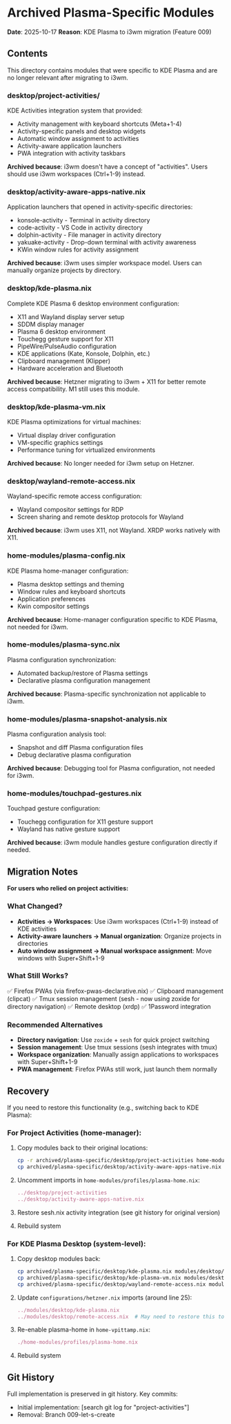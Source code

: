 # Archived Plasma-Specific Modules

**Date**: 2025-10-17
**Reason**: KDE Plasma to i3wm migration (Feature 009)

## Contents

This directory contains modules that were specific to KDE Plasma and are no longer relevant after migrating to i3wm.

### desktop/project-activities/
KDE Activities integration system that provided:
- Activity management with keyboard shortcuts (Meta+1-4)
- Activity-specific panels and desktop widgets
- Automatic window assignment to activities
- Activity-aware application launchers
- PWA integration with activity taskbars

**Archived because**: i3wm doesn't have a concept of "activities". Users should use i3wm workspaces (Ctrl+1-9) instead.

### desktop/activity-aware-apps-native.nix
Application launchers that opened in activity-specific directories:
- konsole-activity - Terminal in activity directory
- code-activity - VS Code in activity directory
- dolphin-activity - File manager in activity directory
- yakuake-activity - Drop-down terminal with activity awareness
- KWin window rules for activity assignment

**Archived because**: i3wm uses simpler workspace model. Users can manually organize projects by directory.

### desktop/kde-plasma.nix
Complete KDE Plasma 6 desktop environment configuration:
- X11 and Wayland display server setup
- SDDM display manager
- Plasma 6 desktop environment
- Touchegg gesture support for X11
- PipeWire/PulseAudio configuration
- KDE applications (Kate, Konsole, Dolphin, etc.)
- Clipboard management (Klipper)
- Hardware acceleration and Bluetooth

**Archived because**: Hetzner migrating to i3wm + X11 for better remote access compatibility. M1 still uses this module.

### desktop/kde-plasma-vm.nix
KDE Plasma optimizations for virtual machines:
- Virtual display driver configuration
- VM-specific graphics settings
- Performance tuning for virtualized environments

**Archived because**: No longer needed for i3wm setup on Hetzner.

### desktop/wayland-remote-access.nix
Wayland-specific remote access configuration:
- Wayland compositor settings for RDP
- Screen sharing and remote desktop protocols for Wayland

**Archived because**: i3wm uses X11, not Wayland. XRDP works natively with X11.

### home-modules/plasma-config.nix
KDE Plasma home-manager configuration:
- Plasma desktop settings and theming
- Window rules and keyboard shortcuts
- Application preferences
- Kwin compositor settings

**Archived because**: Home-manager configuration specific to KDE Plasma, not needed for i3wm.

### home-modules/plasma-sync.nix
Plasma configuration synchronization:
- Automated backup/restore of Plasma settings
- Declarative plasma configuration management

**Archived because**: Plasma-specific synchronization not applicable to i3wm.

### home-modules/plasma-snapshot-analysis.nix
Plasma configuration analysis tool:
- Snapshot and diff Plasma configuration files
- Debug declarative plasma configuration

**Archived because**: Debugging tool for Plasma configuration, not needed for i3wm.

### home-modules/touchpad-gestures.nix
Touchpad gesture configuration:
- Touchegg configuration for X11 gesture support
- Wayland has native gesture support

**Archived because**: i3wm module handles gesture configuration directly if needed.

## Migration Notes

**For users who relied on project activities:**

### What Changed?
- **Activities → Workspaces**: Use i3wm workspaces (Ctrl+1-9) instead of KDE activities
- **Activity-aware launchers → Manual organization**: Organize projects in directories
- **Auto window assignment → Manual workspace assignment**: Move windows with Super+Shift+1-9

### What Still Works?
✅ Firefox PWAs (via firefox-pwas-declarative.nix) ✅ Clipboard management (clipcat)
✅ Tmux session management (sesh - now using zoxide for directory navigation)
✅ Remote desktop (xrdp)
✅ 1Password integration

### Recommended Alternatives
- **Directory navigation**: Use `zoxide` + `sesh` for quick project switching
- **Session management**: Use tmux sessions (sesh integrates with tmux)
- **Workspace organization**: Manually assign applications to workspaces with Super+Shift+1-9
- **PWA management**: Firefox PWAs still work, just launch them normally

## Recovery

If you need to restore this functionality (e.g., switching back to KDE Plasma):

### For Project Activities (home-manager):

1. Copy modules back to their original locations:
   ```bash
   cp -r archived/plasma-specific/desktop/project-activities home-modules/desktop/
   cp archived/plasma-specific/desktop/activity-aware-apps-native.nix home-modules/desktop/
   ```

2. Uncomment imports in `home-modules/profiles/plasma-home.nix`:
   ```nix
   ../desktop/project-activities
   ../desktop/activity-aware-apps-native.nix
   ```

3. Restore sesh.nix activity integration (see git history for original version)

4. Rebuild system

### For KDE Plasma Desktop (system-level):

1. Copy desktop modules back:
   ```bash
   cp archived/plasma-specific/desktop/kde-plasma.nix modules/desktop/
   cp archived/plasma-specific/desktop/kde-plasma-vm.nix modules/desktop/
   cp archived/plasma-specific/desktop/wayland-remote-access.nix modules/desktop/
   ```

2. Update `configurations/hetzner.nix` imports (around line 25):
   ```nix
   ../modules/desktop/kde-plasma.nix
   ../modules/desktop/remote-access.nix  # May need to restore this too
   ```

3. Re-enable plasma-home in `home-vpittamp.nix`:
   ```nix
   ./home-modules/profiles/plasma-home.nix
   ```

4. Rebuild system

## Git History

Full implementation is preserved in git history. Key commits:
- Initial implementation: [search git log for "project-activities"]
- Removal: Branch 009-let-s-create

